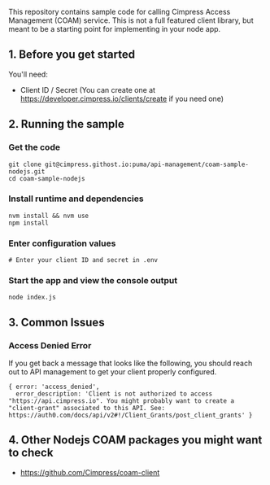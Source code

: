 This repository contains sample code for calling Cimpress Access Management (COAM) service. This is not a full featured client library, but meant to be a starting point for implementing in your node app.

## 1. Before you get started

You'll need:

* Client ID / Secret (You can create one at https://developer.cimpress.io/clients/create if you need one)

## 2. Running the sample

### Get the code

    git clone git@cimpress.githost.io:puma/api-management/coam-sample-nodejs.git
    cd coam-sample-nodejs

### Install runtime and dependencies

    nvm install && nvm use
    npm install

### Enter configuration values

    # Enter your client ID and secret in .env

### Start the app and view the console output

    node index.js

## 3. Common Issues

### Access Denied Error

If you get back a message that looks like the following, you should reach out to API management to get your client properly configured.

```
{ error: 'access_denied',
  error_description: 'Client is not authorized to access "https://api.cimpress.io". You might probably want to create a "client-grant" associated to this API. See: https://auth0.com/docs/api/v2#!/Client_Grants/post_client_grants' }
```

## 4. Other Nodejs COAM packages you might want to check
* https://github.com/Cimpress/coam-client

